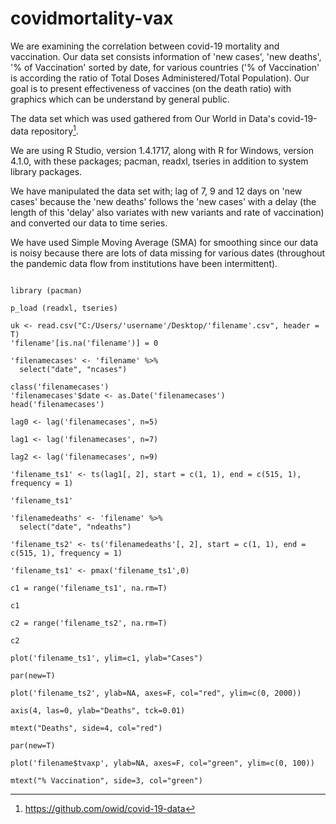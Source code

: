 # covidmortality-vax

We are examining the correlation between covid-19 mortality and vaccination. Our data set consists information of 'new cases', 'new deaths', '% of Vaccination' sorted by date, for various countries ('% of Vaccination' is according the ratio of Total Doses Administered/Total Population). Our goal is to present effectiveness of vaccines (on the death ratio) with graphics which can be understand by general public.

The data set which was used gathered from Our World in Data's covid-19-data repository[^1].

We are using R Studio, version 1.4.1717, along with R for Windows, version 4.1.0, with these packages; pacman, readxl, tseries in addition to system library packages.

We have manipulated the data set with; lag of 7, 9 and 12 days on 'new cases' because the 'new deaths' follows the 'new cases' with a delay (the length of this 'delay' also variates with new variants and rate of vaccination) and converted our data to time series.

We have used Simple Moving Average (SMA) for smoothing since our data is noisy because there are lots of data missing for various dates (throughout the pandemic data flow from institutions have been intermittent).

[^1]: https://github.com/owid/covid-19-data

```

library (pacman)

p_load (readxl, tseries)

uk <- read.csv("C:/Users/'username'/Desktop/'filename'.csv", header = T)
'filename'[is.na('filename')] = 0

'filenamecases' <- 'filename' %>%
  select("date", "ncases")

class('filenamecases')
'filenamecases'$date <- as.Date('filenamecases')
head('filenamecases')

lag0 <- lag('filenamecases', n=5)

lag1 <- lag('filenamecases', n=7)

lag2 <- lag('filenamecases', n=9)

'filename_ts1' <- ts(lag1[, 2], start = c(1, 1), end = c(515, 1), frequency = 1)

'filename_ts1'

'filenamedeaths' <- 'filename' %>%
  select("date", "ndeaths")

'filename_ts2' <- ts('filenamedeaths'[, 2], start = c(1, 1), end = c(515, 1), frequency = 1)      

'filename_ts1' <- pmax('filename_ts1',0)

c1 = range('filename_ts1', na.rm=T)

c1

c2 = range('filename_ts2', na.rm=T)

c2

plot('filename_ts1', ylim=c1, ylab="Cases")

par(new=T)

plot('filename_ts2', ylab=NA, axes=F, col="red", ylim=c(0, 2000))

axis(4, las=0, ylab="Deaths", tck=0.01)

mtext("Deaths", side=4, col="red")

par(new=T)

plot('filename$tvaxp', ylab=NA, axes=F, col="green", ylim=c(0, 100))

mtext("% Vaccination", side=3, col="green")

```

